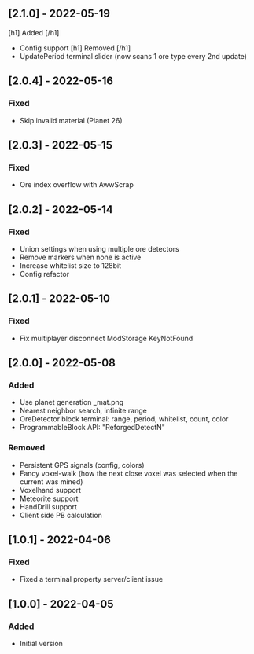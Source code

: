 ## [2.1.0] - 2022-05-19
[h1] Added [/h1]
- Config support
[h1] Removed [/h1]
- UpdatePeriod terminal slider (now scans 1 ore type every 2nd update)

## [2.0.4] - 2022-05-16
### Fixed
- Skip invalid material (Planet 26)

## [2.0.3] - 2022-05-15
### Fixed
- Ore index overflow with AwwScrap

## [2.0.2] - 2022-05-14
### Fixed
- Union settings when using multiple ore detectors
- Remove markers when none is active
- Increase whitelist size to 128bit
- Config refactor

## [2.0.1] - 2022-05-10
### Fixed
- Fix multiplayer disconnect ModStorage KeyNotFound

## [2.0.0] - 2022-05-08
### Added
- Use planet generation _mat.png
- Nearest neighbor search, infinite range
- OreDetector block terminal: range, period, whitelist, count, color
- ProgrammableBlock API: "ReforgedDetectN"
### Removed
- Persistent GPS signals (config, colors)
- Fancy voxel-walk (how the next close voxel was selected when the current was mined)
- Voxelhand support
- Meteorite support
- HandDrill support
- Client side PB calculation

## [1.0.1] - 2022-04-06
### Fixed
- Fixed a terminal property server/client issue

## [1.0.0] - 2022-04-05
### Added
- Initial version